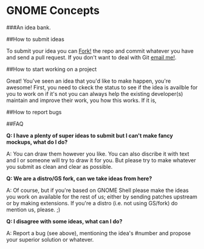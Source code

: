 GNOME Concepts
=====================
###An idea bank.



##How to submit ideas

To submit your idea you can [Fork!](https://help.github.com/articles/fork-a-repo) the repo and commit whatever you have and send a pull request. If you don't want to deal with Git [email me!](mailto:the.red.shortcut@gmail.com).

##How to start working on a project

Great! You've seen an idea that you'd like to make happen, you're awesome! First, you need to ckeck the status to see if the idea is availble for you to work on if it's not you can always help the existing developer(s) maintain and improve their work, you how this works. If it is, 

##How to report bugs

##FAQ

**Q: I have a plenty of super ideas to submit but I can't make fancy mockups, what do I do?**

A: You can draw them however you like. You can also discribe it with text and I or someone will try to draw it for you. But please try to make whatever you submit as clean and clear as possible.


**Q: We are a distro/GS fork, can we take ideas from here?**

A: Of course, but if you're based on GNOME Shell please make the ideas you work on available for the rest of us; either by sending patches upstream or by making extensions. If you're a distro (i.e. not using GS/fork) do mention us, please. ;)

**Q: I disagree with some ideas, what can I do?**

A: Report a bug (see above), mentioning the idea's #number and propose your superior solution or whatever.

